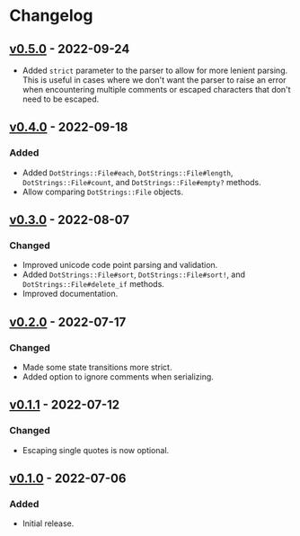 # Changelog

## [v0.5.0] - 2022-09-24
* Added `strict` parameter to the parser to allow for more lenient parsing. This is useful in cases where we don't want the parser to raise an error when encountering multiple comments or escaped characters that don't need to be escaped.

## [v0.4.0] - 2022-09-18
### Added
* Added `DotStrings::File#each`, `DotStrings::File#length`, `DotStrings::File#count`, and `DotStrings::File#empty?` methods.
* Allow comparing `DotStrings::File` objects.

## [v0.3.0] - 2022-08-07
### Changed
* Improved unicode code point parsing and validation.
* Added `DotStrings::File#sort`, `DotStrings::File#sort!`, and `DotStrings::File#delete_if` methods.
* Improved documentation.

## [v0.2.0] - 2022-07-17
### Changed
* Made some state transitions more strict.
* Added option to ignore comments when serializing.

## [v0.1.1] - 2022-07-12
### Changed
* Escaping single quotes is now optional.

## [v0.1.0] - 2022-07-06
### Added
* Initial release.

[v0.5.0]: https://github.com/raymondjavaxx/dotstrings/releases/tag/v0.5.0
[v0.4.0]: https://github.com/raymondjavaxx/dotstrings/releases/tag/v0.4.0
[v0.3.0]: https://github.com/raymondjavaxx/dotstrings/releases/tag/v0.3.0
[v0.2.0]: https://github.com/raymondjavaxx/dotstrings/releases/tag/v0.2.0
[v0.1.1]: https://github.com/raymondjavaxx/dotstrings/releases/tag/v0.1.1
[v0.1.0]: https://github.com/raymondjavaxx/dotstrings/releases/tag/v0.1.0
